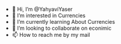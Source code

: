 - 👋 Hi, I’m @YahyaviYaser
- 👀 I’m interested in Currencies
- 🌱 I’m currently learning About Currencies
- 💞️ I’m looking to collaborate on econimic
- 📫 How to reach me by my mail

<!---
YahyaviYaser/YahyaviYaser is a ✨ special ✨ repository because its `README.md` (this file) appears on your GitHub profile.
You can click the Preview link to take a look at your changes.
--->
